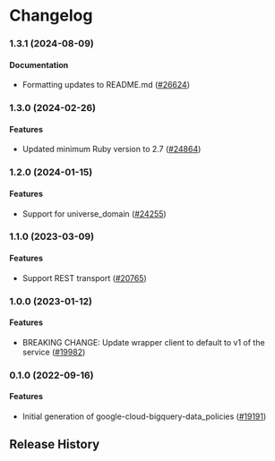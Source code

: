 # Changelog

### 1.3.1 (2024-08-09)

#### Documentation

* Formatting updates to README.md ([#26624](https://github.com/googleapis/google-cloud-ruby/issues/26624)) 

### 1.3.0 (2024-02-26)

#### Features

* Updated minimum Ruby version to 2.7 ([#24864](https://github.com/googleapis/google-cloud-ruby/issues/24864)) 

### 1.2.0 (2024-01-15)

#### Features

* Support for universe_domain ([#24255](https://github.com/googleapis/google-cloud-ruby/issues/24255)) 

### 1.1.0 (2023-03-09)

#### Features

* Support REST transport ([#20765](https://github.com/googleapis/google-cloud-ruby/issues/20765)) 

### 1.0.0 (2023-01-12)

#### Features

* BREAKING CHANGE: Update wrapper client to default to v1 of the service ([#19982](https://github.com/googleapis/google-cloud-ruby/issues/19982)) 

### 0.1.0 (2022-09-16)

#### Features

* Initial generation of google-cloud-bigquery-data_policies ([#19191](https://github.com/googleapis/google-cloud-ruby/issues/19191)) 

## Release History
